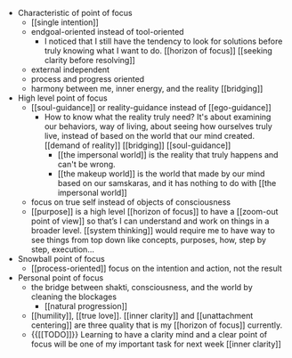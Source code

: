 - Characteristic of point of focus
    - [[single intention]]
    - endgoal-oriented  instead of tool-oriented
        - I noticed that I still have the tendency to look for solutions before truly knowing what I want to do. [[horizon of focus]] [[seeking clarity before resolving]]
    - external independent
    - process and progress oriented
    - harmony between me, inner energy, and the reality [[bridging]]
- High level point of focus
    - [[soul-guidance]]  or reality-guidance instead of [[ego-guidance]]
        - How to know what the reality truly need? It's about examining our behaviors, way of living, about seeing how ourselves truly live, instead of based on the world that our mind created. [[demand of reality]] [[bridging]] [[soul-guidance]]
            - [[the impersonal world]] is the reality that truly happens and can't be wrong.
            - [[the makeup world]] is the world that made by our mind based on our samskaras, and it has nothing to do with [[the impersonal world]]
    - focus on true self instead of objects of consciousness
    - [[purpose]] is a high level [[horizon of focus]] to have a [[zoom-out point of view]] so that’s I can understand and work on things in a broader level. [[system thinking]] would require me to have way to see things from top down like concepts, purposes, how, step by step, execution...
- Snowball point of focus
    - [[process-oriented]] focus on the intention and action, not the result
- Personal point of focus
    - the bridge between shakti, consciousness, and the world by cleaning the blockages
        - [[natural progression]]
    - [[humility]], [[true love]]. [[inner clarity]] and [[unattachment centering]] are three quality that is my [[horizon of focus]] currently.  
    - {{[[TODO]]}} Learning to have a clarity mind and a clear point of focus will be one of my important task for next week [[inner clarity]]
